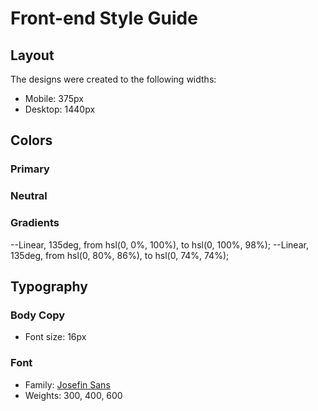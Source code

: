 # Front-end Style Guide

## Layout

The designs were created to the following widths:

- Mobile: 375px
- Desktop: 1440px

## Colors

### Primary

### Neutral

### Gradients

--Linear, 135deg, from hsl(0, 0%, 100%), to hsl(0, 100%, 98%); --Linear, 135deg,
from hsl(0, 80%, 86%), to hsl(0, 74%, 74%);

## Typography

### Body Copy

- Font size: 16px

### Font

- Family: [Josefin Sans](https://fonts.google.com/specimen/Josefin+Sans)
- Weights: 300, 400, 600
